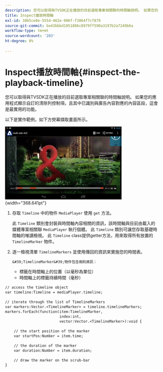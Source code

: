 ```yaml
---
description: 您可以取得與TVSDK正在播放的目前選取專案相關聯的時間軸說明。 如果您的應用程式顯示自訂的清除列控制項，且其中已識別與廣告內容對應的內容區段，這會是最實用的功能。
title: Inspect播放時間軸
exl-id: 38b5ce0e-5554-462e-986f-f3864f7cf879
source-git-commit: be43bbbd1051886c8979ff590a3197b2a7249b6a
workflow-type: tm+mt
source-wordcount: '203'
ht-degree: 0%

---
```


# Inspect播放時間軸{#inspect-the-playback-timeline}

您可以取得與TVSDK正在播放的目前選取專案相關聯的時間軸說明。 如果您的應用程式顯示自訂的清除列控制項，且其中已識別與廣告內容對應的內容區段，這會是最實用的功能。

以下是實作範例，如下方熒幕擷取畫面所示。
<!--<a id="fig_6D9FB3764F3947A38B8E7726187BD461"></a>-->

![](assets/inspect-playback.jpg){width="368.641pt"}

1. 存取 `Timeline` 中的物件 `MediaPlayer` 使用 `get` 方法。

   此 `Timeline` 類別會封裝與時間軸內容相關的資訊，該時間軸與目前由載入的媒體專案相關聯 `MediaPlayer` 執行個體。 此 `Timeline` 類別可讓您存取基礎時間軸的唯讀檢視。 此 `Timeline` class提供getter方法，用來取得所有放置的 `TimelineMarker` 物件。

1. 逐一檢視清單 `TimelineMarkers` 並使用傳回的資訊來實施您的時間表。

       &#39;TimelineMarker&#39;物件包含兩則資訊：
   
   * 標籤在時間軸上的位置（以毫秒為單位）
   * 時間軸上的標籤持續時間（毫秒）

<!--<a id="example_BA936629E82B4082A2E2C548E3FC3357"></a>-->

```
// access the timeline object 
var timeline:Timeline = mediaPlayer.timeline; 
 
// iterate through the list of TimelineMarkers 
var markers:Vector.<TimelineMarker> = timeline.timelineMarkers; 
markers.forEach(function(item:TimelineMarker,  
                         index:int,  
                         vector:Vector.<TimelineMarker>):void { 
    
    // the start position of the marker 
    var startPos:Number = item.time; 
 
    // the duration of the marker 
    var duration:Number = item.duration; 
 
    // draw the marker on the scrub-bar 
}
```
